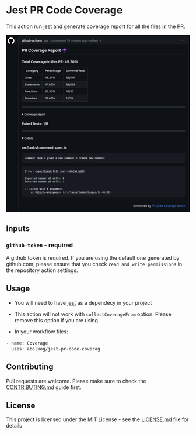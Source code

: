 [jest]: https://jestjs.io/

# Jest PR Code Coverage

This action run [jest](jest) and generate coverage report for all the files in the PR.

<img src="./assets/pr-coverage-sample.png" />

## Inputs

### `github-token` - **required**

A github token is required. If you are using the default one generated by github.com, please ensure that you check `read and write permissions` in the repository action settings.

## Usage

- You will need to have [jest](jest) as a dependecy in your project

- This action will not work with `collectCoverageFrom` option. Please remove this option if you are using

- In your workflow files:

```
- name: Coverage
  uses: abolkog/jest-pr-code-coverag

```

## Contributing

Pull requests are welcome. Please make sure to check the [CONTRIBUTING.md](./CONTRIBUTING.md) guide first.

## License

This project is licensed under the MIT License - see the [LICENSE.md](LICENSE.md) file for details
